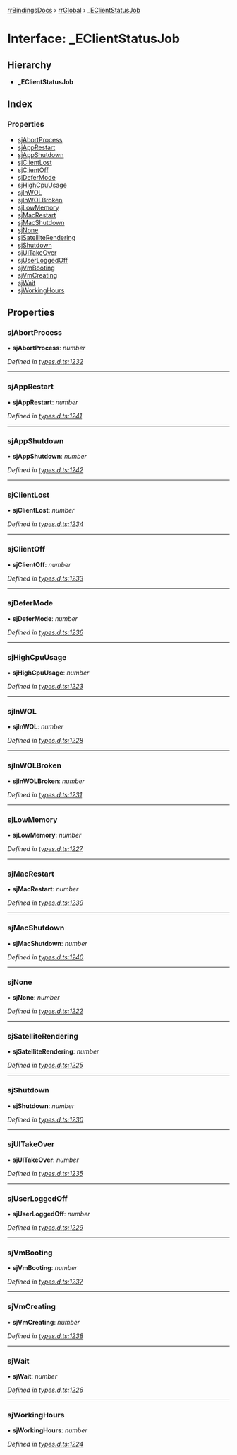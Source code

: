 [rrBindingsDocs](../README.md) › [rrGlobal](../modules/rrglobal.md) › [_EClientStatusJob](rrglobal._eclientstatusjob.md)

# Interface: _EClientStatusJob

## Hierarchy

* **_EClientStatusJob**

## Index

### Properties

* [sjAbortProcess](rrglobal._eclientstatusjob.md#sjabortprocess)
* [sjAppRestart](rrglobal._eclientstatusjob.md#sjapprestart)
* [sjAppShutdown](rrglobal._eclientstatusjob.md#sjappshutdown)
* [sjClientLost](rrglobal._eclientstatusjob.md#sjclientlost)
* [sjClientOff](rrglobal._eclientstatusjob.md#sjclientoff)
* [sjDeferMode](rrglobal._eclientstatusjob.md#sjdefermode)
* [sjHighCpuUsage](rrglobal._eclientstatusjob.md#sjhighcpuusage)
* [sjInWOL](rrglobal._eclientstatusjob.md#sjinwol)
* [sjInWOLBroken](rrglobal._eclientstatusjob.md#sjinwolbroken)
* [sjLowMemory](rrglobal._eclientstatusjob.md#sjlowmemory)
* [sjMacRestart](rrglobal._eclientstatusjob.md#sjmacrestart)
* [sjMacShutdown](rrglobal._eclientstatusjob.md#sjmacshutdown)
* [sjNone](rrglobal._eclientstatusjob.md#sjnone)
* [sjSatelliteRendering](rrglobal._eclientstatusjob.md#sjsatelliterendering)
* [sjShutdown](rrglobal._eclientstatusjob.md#sjshutdown)
* [sjUITakeOver](rrglobal._eclientstatusjob.md#sjuitakeover)
* [sjUserLoggedOff](rrglobal._eclientstatusjob.md#sjuserloggedoff)
* [sjVmBooting](rrglobal._eclientstatusjob.md#sjvmbooting)
* [sjVmCreating](rrglobal._eclientstatusjob.md#sjvmcreating)
* [sjWait](rrglobal._eclientstatusjob.md#sjwait)
* [sjWorkingHours](rrglobal._eclientstatusjob.md#sjworkinghours)

## Properties

###  sjAbortProcess

• **sjAbortProcess**: *number*

*Defined in [types.d.ts:1232](https://github.com/Novalis15/RoyalRender-OpenExtensions/blob/f77b7d8/rrNodeJS_rrBindings/nodeJS/lx64/v6/types.d.ts#L1232)*

___

###  sjAppRestart

• **sjAppRestart**: *number*

*Defined in [types.d.ts:1241](https://github.com/Novalis15/RoyalRender-OpenExtensions/blob/f77b7d8/rrNodeJS_rrBindings/nodeJS/lx64/v6/types.d.ts#L1241)*

___

###  sjAppShutdown

• **sjAppShutdown**: *number*

*Defined in [types.d.ts:1242](https://github.com/Novalis15/RoyalRender-OpenExtensions/blob/f77b7d8/rrNodeJS_rrBindings/nodeJS/lx64/v6/types.d.ts#L1242)*

___

###  sjClientLost

• **sjClientLost**: *number*

*Defined in [types.d.ts:1234](https://github.com/Novalis15/RoyalRender-OpenExtensions/blob/f77b7d8/rrNodeJS_rrBindings/nodeJS/lx64/v6/types.d.ts#L1234)*

___

###  sjClientOff

• **sjClientOff**: *number*

*Defined in [types.d.ts:1233](https://github.com/Novalis15/RoyalRender-OpenExtensions/blob/f77b7d8/rrNodeJS_rrBindings/nodeJS/lx64/v6/types.d.ts#L1233)*

___

###  sjDeferMode

• **sjDeferMode**: *number*

*Defined in [types.d.ts:1236](https://github.com/Novalis15/RoyalRender-OpenExtensions/blob/f77b7d8/rrNodeJS_rrBindings/nodeJS/lx64/v6/types.d.ts#L1236)*

___

###  sjHighCpuUsage

• **sjHighCpuUsage**: *number*

*Defined in [types.d.ts:1223](https://github.com/Novalis15/RoyalRender-OpenExtensions/blob/f77b7d8/rrNodeJS_rrBindings/nodeJS/lx64/v6/types.d.ts#L1223)*

___

###  sjInWOL

• **sjInWOL**: *number*

*Defined in [types.d.ts:1228](https://github.com/Novalis15/RoyalRender-OpenExtensions/blob/f77b7d8/rrNodeJS_rrBindings/nodeJS/lx64/v6/types.d.ts#L1228)*

___

###  sjInWOLBroken

• **sjInWOLBroken**: *number*

*Defined in [types.d.ts:1231](https://github.com/Novalis15/RoyalRender-OpenExtensions/blob/f77b7d8/rrNodeJS_rrBindings/nodeJS/lx64/v6/types.d.ts#L1231)*

___

###  sjLowMemory

• **sjLowMemory**: *number*

*Defined in [types.d.ts:1227](https://github.com/Novalis15/RoyalRender-OpenExtensions/blob/f77b7d8/rrNodeJS_rrBindings/nodeJS/lx64/v6/types.d.ts#L1227)*

___

###  sjMacRestart

• **sjMacRestart**: *number*

*Defined in [types.d.ts:1239](https://github.com/Novalis15/RoyalRender-OpenExtensions/blob/f77b7d8/rrNodeJS_rrBindings/nodeJS/lx64/v6/types.d.ts#L1239)*

___

###  sjMacShutdown

• **sjMacShutdown**: *number*

*Defined in [types.d.ts:1240](https://github.com/Novalis15/RoyalRender-OpenExtensions/blob/f77b7d8/rrNodeJS_rrBindings/nodeJS/lx64/v6/types.d.ts#L1240)*

___

###  sjNone

• **sjNone**: *number*

*Defined in [types.d.ts:1222](https://github.com/Novalis15/RoyalRender-OpenExtensions/blob/f77b7d8/rrNodeJS_rrBindings/nodeJS/lx64/v6/types.d.ts#L1222)*

___

###  sjSatelliteRendering

• **sjSatelliteRendering**: *number*

*Defined in [types.d.ts:1225](https://github.com/Novalis15/RoyalRender-OpenExtensions/blob/f77b7d8/rrNodeJS_rrBindings/nodeJS/lx64/v6/types.d.ts#L1225)*

___

###  sjShutdown

• **sjShutdown**: *number*

*Defined in [types.d.ts:1230](https://github.com/Novalis15/RoyalRender-OpenExtensions/blob/f77b7d8/rrNodeJS_rrBindings/nodeJS/lx64/v6/types.d.ts#L1230)*

___

###  sjUITakeOver

• **sjUITakeOver**: *number*

*Defined in [types.d.ts:1235](https://github.com/Novalis15/RoyalRender-OpenExtensions/blob/f77b7d8/rrNodeJS_rrBindings/nodeJS/lx64/v6/types.d.ts#L1235)*

___

###  sjUserLoggedOff

• **sjUserLoggedOff**: *number*

*Defined in [types.d.ts:1229](https://github.com/Novalis15/RoyalRender-OpenExtensions/blob/f77b7d8/rrNodeJS_rrBindings/nodeJS/lx64/v6/types.d.ts#L1229)*

___

###  sjVmBooting

• **sjVmBooting**: *number*

*Defined in [types.d.ts:1237](https://github.com/Novalis15/RoyalRender-OpenExtensions/blob/f77b7d8/rrNodeJS_rrBindings/nodeJS/lx64/v6/types.d.ts#L1237)*

___

###  sjVmCreating

• **sjVmCreating**: *number*

*Defined in [types.d.ts:1238](https://github.com/Novalis15/RoyalRender-OpenExtensions/blob/f77b7d8/rrNodeJS_rrBindings/nodeJS/lx64/v6/types.d.ts#L1238)*

___

###  sjWait

• **sjWait**: *number*

*Defined in [types.d.ts:1226](https://github.com/Novalis15/RoyalRender-OpenExtensions/blob/f77b7d8/rrNodeJS_rrBindings/nodeJS/lx64/v6/types.d.ts#L1226)*

___

###  sjWorkingHours

• **sjWorkingHours**: *number*

*Defined in [types.d.ts:1224](https://github.com/Novalis15/RoyalRender-OpenExtensions/blob/f77b7d8/rrNodeJS_rrBindings/nodeJS/lx64/v6/types.d.ts#L1224)*
